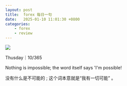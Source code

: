 ```yaml
---
layout: post
title:  forex 每日一句 
date:   2025-01-10 11:01:30 +0800
categories: 
    - forex
    - review
---
```


![](/assets/marketing/xw8gO_OF.jpg)

Thusday｜10/365

Nothing is impossible; the word itself says 'I'm possible!

没有什么是不可能的 ; 这个词本意就是“我有一切可能” 。
